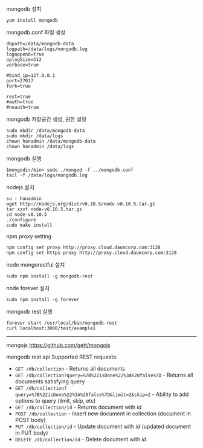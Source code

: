 mongodb 설치
```shell
yum install mongodb
```

mongodb.conf 파일 생성
```
dbpath=/data/mongodb-data
logpath=/data/logs/mongodb.log
logappend=true
oplogSize=512
verbose=true

#bind_ip=127.0.0.1
port=27017
fork=true

rest=true
#auth=true
#noauth=true
```

mongodb 저장공간 생성, 권한 설정 
```shell
sudo mkdir /data/mongodb-data
sudo mkdir /data/logs
chown hanadmin /data/mongodb-data
chown hanadmin /data/logs
```

mongodb 실행
```shell
$mongodir/bin> sudo ./mongod -f ../mongodb.conf
tail -f /data/logs/mongodb.log 
```

nodejs 설치
```shell
su - hanadmin
wget http://nodejs.org/dist/v0.10.5/node-v0.10.5.tar.gz
tar xzvf node-v0.10.5.tar.gz
cd node-v0.10.5
./configure
sudo make install
```

npm proxy setting
```shell
npm config set proxy http://proxy.cloud.daumcorp.com:3128 
npm config set https-proxy http://proxy.cloud.daumcorp.com:3128 
```

node mongorestful 설치
```shell
sudo npm install -g mongodb-rest
```

node forever 설치
```shell
sudo npm install -g forever
```

mongodb rest 실행
```shell
forever start /usr/local/bin/mongodb-rest
curl localhost:3000/test/example1
```

-----

mongojs
https://github.com/gett/mongojs


mongodb rest api
Supported REST requests:

* `GET /db/collection` - Returns all documents
* `GET /db/collection?query=%7B%22isDone%22%3A%20false%7D` - Returns all documents satisfying query
* `GET /db/collection?query=%7B%22isDone%22%3A%20false%7D&limit=2&skip=2` - Ability to add options to query (limit, skip, etc)
* `GET /db/collection/id` - Returns document with _id_
* `POST /db/collection` - Insert new document in collection (document in POST body)
* `PUT /db/collection/id` - Update document with _id_ (updated document in PUT body)
* `DELETE /db/collection/id` - Delete document with _id_

